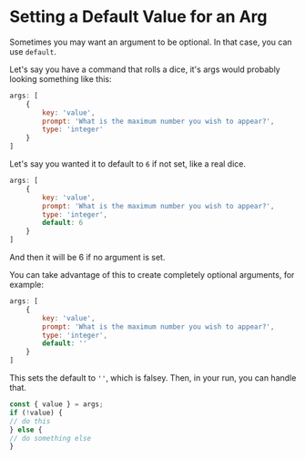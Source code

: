 # Setting a Default Value for an Arg

Sometimes you may want an argument to be optional. In that case, you can use `default`. 

Let's say you have a command that rolls a dice, it's args would probably looking something like this:

```js
args: [
    {
        key: 'value',
        prompt: 'What is the maximum number you wish to appear?',
        type: 'integer'
    }
]
```

Let's say you wanted it to default to `6` if not set, like a real dice.

```js
args: [
    {
        key: 'value',
        prompt: 'What is the maximum number you wish to appear?',
        type: 'integer',
        default: 6
    }
]
```

And then it will be 6 if no argument is set. 

You can take advantage of this to create completely optional arguments, for example:

```js
args: [
    {
        key: 'value',
        prompt: 'What is the maximum number you wish to appear?',
        type: 'integer',
        default: ''
    }
]
```

This sets the default to `''`, which is falsey. Then, in your run, you can handle that.

```js
const { value } = args;
if (!value) {
// do this
} else {
// do something else
}
```



